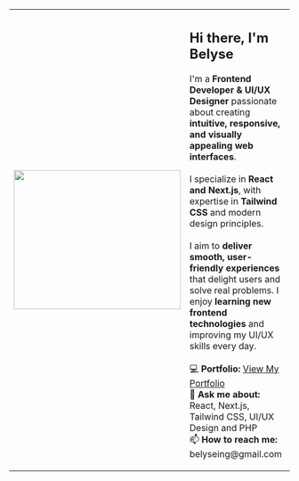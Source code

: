 <table>
  <tr>
    <td>
      <img src="https://github.com/belyseing/belyseing/blob/main/coding.jpg?raw=true" width="300" height="250" />
    </td>
    <td>
      <h2>Hi there, I'm Belyse</h2>
      <p>
        I'm a <strong>Frontend Developer & UI/UX Designer</strong> passionate about creating 
        <strong>intuitive, responsive, and visually appealing web interfaces</strong>.<br><br>
        I specialize in <strong>React and Next.js</strong>, with expertise in 
        <strong>Tailwind CSS</strong> and modern design principles.<br><br>
        I aim to <strong>deliver smooth, user-friendly experiences</strong> that delight users and solve real problems.
        I enjoy <strong>learning new frontend technologies</strong> and improving my UI/UX skills every day.<br><br>
        💻 <strong>Portfolio:</strong> 
        <a href="https://personal-portfolio-psi-jet.vercel.app/">View My Portfolio</a><br>
        💬 <strong>Ask me about:</strong> React, Next.js, Tailwind CSS, UI/UX Design and PHP<br>
        📫 <strong>How to reach me:</strong> belyseing@gmail.com
      </p>
    </td>
  </tr>
</table>

